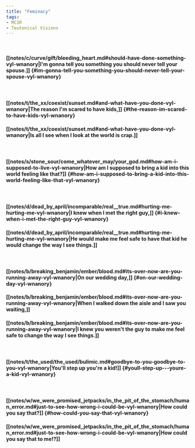 ```yaml
---
title: "Feminacy"
tags:
- MC1R
- Teutonical Visions
---
```

&nbsp;
#### [[notes/c/curve/gift/bleeding_heart.md#should-have-done-something-vyl-wnanory|I'm gonna tell you something you should never tell your spouse.]] {#im-gonna-tell-you-something-you-should-never-tell-your-spouse-vyl-wnanory}
&nbsp;
#### [[notes/t/the_xx/coexist/sunset.md#and-what-have-you-done-vyl-wnanory|The reason I'm scared to have kids,]] {#the-reason-im-scared-to-have-kids-vyl-wnanory}
#### [[notes/t/the_xx/coexist/sunset.md#and-what-have-you-done-vyl-wnanory|Is all I see when I look at the world is crap.]]
&nbsp;
#### [[notes/s/stone_sour/come_whatever_may/your_god.md#how-am-i-supposed-to-live-vyl-wnanory|How am I supposed to bring a kid into this world feeling like that?]] {#how-am-i-supposed-to-bring-a-kid-into-this-world-feeling-like-that-vyl-wnanory}
&nbsp;
#### [[notes/d/dead_by_april/incomparable/real__true.md#hurting-me-hurting-me-vyl-wnanory|I knew when I met the right guy,]] {#i-knew-when-i-met-the-right-guy-vyl-wnanory}
#### [[notes/d/dead_by_april/incomparable/real__true.md#hurting-me-hurting-me-vyl-wnanory|He would make me feel safe to have that kid   he would change the way I see things.]]
&nbsp;
#### [[notes/b/breaking_benjamin/ember/blood.md#its-over-now-are-you-running-away-vyl-wnanory|On our wedding day,]] {#on-our-wedding-day-vyl-wnanory}
#### [[notes/b/breaking_benjamin/ember/blood.md#its-over-now-are-you-running-away-vyl-wnanory|When I walked down the aisle and I saw you waiting,]]
#### [[notes/b/breaking_benjamin/ember/blood.md#its-over-now-are-you-running-away-vyl-wnanory|I knew you weren't the guy to make me feel safe to change the way I see things.]]
&nbsp;
#### [[notes/t/the_used/the_used/bulimic.md#goodbye-to-you-goodbye-to-you-vyl-wnanory|You'll step up   you're a kid!]] {#youll-step-up---youre-a-kid-vyl-wnanory}
&nbsp;
#### [[notes/w/we_were_promised_jetpacks/in_the_pit_of_the_stomach/human_error.md#just-to-see-how-wrong-i-could-be-vyl-wnanory|How could you say that?]] {#how-could-you-say-that-vyl-wnanory}
#### [[notes/w/we_were_promised_jetpacks/in_the_pit_of_the_stomach/human_error.md#just-to-see-how-wrong-i-could-be-vyl-wnanory|How could you say that to me!?]]

